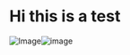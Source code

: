 # Hi this is a test
<img src="https://media.discordapp.net/attachments/786768265870311435/1365621702314299423/Untitled1364_20250426023227.png?ex=680ea291&amp;is=680d5111&amp;hm=b605fd36a32f746f9f60116deb80eca3874bc1acb64e3f56bfcb76be68a0366f&amp;=&amp;format=webp&amp;quality=lossless&amp;width=841&amp;height=841" alt="Image"/>![image](https://github.com/user-attachments/assets/87977ef5-d790-4083-ae49-0e6ebcd87c0a)
